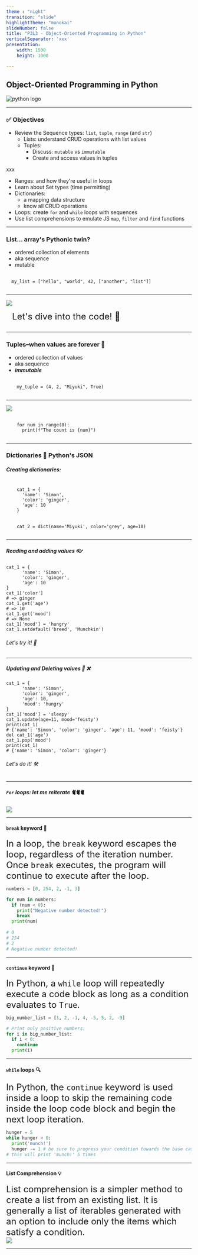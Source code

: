 ```yaml
---
theme : "night"
transition: "slide"
highlightTheme: "monokai"
slideNumber: false
title: "P3L3 - Object-Oriented Programming in Python"
verticalSeparator: 'xxx'
presentation:
    width: 1500
    height: 1000

---
```


<h2>Object-Oriented Programming in Python</h2>
<img alt="python logo" src="./python-logo-only.png"/>

---

<h3><strong> ✅ Objectives </strong></h3>

- Review the Sequence types: `list`, `tuple`, `range` (and `str`)
  - Lists: understand CRUD operations with list values
  - Tuples: 
      - Discuss: `mutable` vs `immutable`
      - Create and access values in tuples
 
xxx

  - Ranges: and how they're useful in loops
  - Learn about Set types (time permitting)
- Dictionaries:
  - a mapping data structure
  - know all CRUD operations
- Loops: create `for` and `while` loops with sequences
- Use list comprehensions to emulate JS `map`, `filter` and `find` functions

---

<h3>List... array's Pythonic twin?</h3>

- ordered collection of elements
- aka sequence
- mutable

<pre>
  <code class="language-python">
  my_list = ["hello", "world", 42, ["another", "list"]]
  </code>
</pre>

---

<div style="display: flex; flex-direction: column;">
  <div>
    <img src="./Built-in-List-Functions-in-Python-01.jpg">
  </div>

  <div style="font-size: 1.5rem; margin: 0.85rem 1rem;">
    Let's dive into the code! 🌊
  </div>
</div>

---

<h3>Tuples–when values are forever 💎</h3>

- ordered collection of values
- aka sequence
- **_immutable_**

<pre>
  <code class="language-python">
    my_tuple = (4, 2, "Miyuki", True)
  </code>
</pre>


---

<img src="./Python-range-function-explained.webp" />
<pre>
  <code class="language-python">
    for num in range(8):
      print(f"The count is {num}")
  </code>
</pre>

---

<h3>Dictionaries 📖 Python's JSON</h3>

<h5>Creating dictionaries:</h5>
<pre>
  <code class="language-python">
    cat_1 = {
      'name': 'Simon',
      'color': 'ginger',
      'age': 10
    }
  </code>
  <code class="language-python">
    cat_2 = dict(name='Miyuki', color='grey', age=10)
  </code>
</pre>

---

<h5>Reading and adding values 👓</h5>

<pre><code class="language-python" data-line-numbers="1-5|6-7|8-9|10-11|12-13">cat_1 = {
      'name': 'Simon',
      'color': 'ginger',
      'age': 10
}
cat_1['color']
# => ginger
cat_1.get('age')
# => 10
cat_1.get('mood')
# => None
cat_1['mood'] = 'hungry'
cat_1.setdefault('breed', 'Munchkin')
</code></pre>

<h6 class="fragment">Let's try it! 🚀</h6>

---

<h5>Updating and Deleting values 📝 ❌</h5>

<pre><code class="language-python" data-line-numbers="1-6|7-10|11-14">cat_1 = {
      'name': 'Simon',
      'color': 'ginger',
      'age': 10,
      'mood': 'hungry'
}
cat_1['mood'] = 'sleepy'
cat_1.update(age=11, mood='feisty')
print(cat_1)
# {'name': 'Simon', 'color': 'ginger', 'age': 11, 'mood': 'feisty'}
del cat_1('age')
cat_1.pop('mood')
print(cat_1)
# {'name': 'Simon', 'color': 'ginger'}
</code></pre>

<h6 class="fragment">Let's do it! 🛠️</h6>

---

<h5><code>For</code> loops: let me reiterate 🐈🐈🐈</h5>

<img src="./for-loop-in-python.webp" />


---

#### `break` keyword 🔑

<div style="font-size: 1.5rem">
In a loop, the <code>break</code> keyword escapes the loop, regardless of the iteration number. Once <code>break</code> executes, the program will continue to execute after the loop.
</div>


```python
numbers = [0, 254, 2, -1, 3]

for num in numbers:
  if (num < 0):
    print("Negative number detected!")
    break
  print(num)
  
# 0
# 254
# 2
# Negative number detected!

```

---

#### `continue` keyword 🔑

<div style="font-size: 1.5rem">
In Python, a <code>while</code> loop will repeatedly execute a code block as long as a condition evaluates to <code>True</code>.
</div>


```python
big_number_list = [1, 2, -1, 4, -5, 5, 2, -9]

# Print only positive numbers:
for i in big_number_list:
  if i < 0:
    continue
  print(i)

```

---

#### `while` loops 🔍

<div style="font-size: 1.5rem">
In Python, the <code>continue</code> keyword is used inside a loop to skip the remaining code inside the loop code block and begin the next loop iteration.
</div>

```python
hunger = 5
while hunger > 0:
  print('munch!')
  hunger -= 1 # be sure to progress your condition towards the base case!
# this will print 'munch!' 5 times

```

---

#### List Comprehension 💡

<div style="font-size: 1.5rem">
List comprehension is a simpler method to create a list from an existing list. It is generally a list of iterables generated with an option to include only the items which satisfy a condition.
</div>

<img src="./list-comp-diagram.png" />

---

